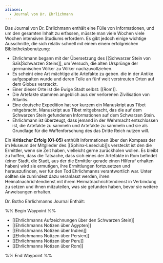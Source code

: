 ```yaml
---
aliases:
  - Journal von Dr. Ehrlichmann
---
```

Das Journal von Dr. Ehrlichmann enthält eine Fülle von Informationen, und um den gesamten Inhalt zu erfassen, müsste man viele Wochen viele Wochen intensiven Studiums erfordern. Es gibt jedoch einige wichtige Ausschnitte, die sich relativ schnell mit einem einem erfolgreichen Bibliotheksbenutzung:

- Ehrlichmann begann mit der Übersetzung des [[Schwarzer Stein von Saïs|Schwarzen Steins]], um Versuch, die alten Ursprünge der germanischen Völker zu Völker nachzuvollziehen.
- Es scheint eine Art mächtige alte Artefakte zu geben. die in der Antike aufgespalten wurde und deren Teile an fünf weit verstreuten Orten auf dem Globus versteckt.
- Einer dieser Orte ist die Ewige Stadt selbst: [[Rom]].
- Die Artefakte stammen angeblich aus der verlorenen Zivilisation von Atlantis.
- Eine deutsche Expedition hat vor kurzem ein Manuskript aus Tibet mitgebracht. Manuskript aus Tibet mitgebracht, das die auf dem Schwarzen Stein gefundenen Informationen auf dem Schwarzen Stein.
- Ehrlichmann ist überzeugt, dass jemand in der Wehrmacht entschlossen ist, die Artefakte zu sammeln und Artefakte zu sammeln und sie als Grundlage für die Waffenforschung des das Dritte Reich nutzen will.

Ein **Kritischer Erfolg (01-05)** enthüllt Informationen über den Kompass der im Museum der Mitglieder des [[Sphinx-Leseclub]]s versteckt ist den die Ermittler, wenn sie Zeit haben, vielleicht gerne zurückholen wollen. Es bleibt zu hoffen, dass die Tatsache, dass sich eines der Artefakte in Rom befindet (einer Stadt, die Stadt, aus der die Ermittler gerade einen Hilferuf erhalten haben) wird sie ermutigen, ihre Ermittlungen fortzusetzen und herauszufinden, wer für den Tod Ehrlichmanns verantwortlich war. Unter sollten sie zumindest dazu veranlasst werden, ihren Heimatnachrichtendienst mit ihrem Heimatnachrichtendienst in Verbindung zu setzen und ihnen mitzuteilen, was sie gefunden haben, bevor sie weitere Anweisungen erhalten.

Dr. Botho Ehrlichmanns Journal Enthält:

%% Begin Waypoint %%
- [[Ehrlichmanns Aufzeichnungen über den Schwarzen Stein]]
- [[Ehrlichmanns Notizen über Ägypten]]
- [[Ehrlichmanns Notizen über Indien]]
- [[Ehrlichmanns Notizen über Persien]]
- [[Ehrlichmanns Notizen über Peru]]
- [[Ehrlichmanns Notizen über Rom]]

%% End Waypoint %%



